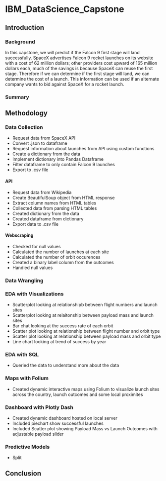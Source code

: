 # IBM_DataScience_Capstone

## Introduction
### Background
In this capstone, we will predict if the Falcon 9 first stage will land successfully. SpaceX advertises Falcon 9 rocket launches on its website with a cost of 62 million dollars; other providers cost upward of 165 million dollars each, much of the savings is because SpaceX can reuse the first stage. Therefore if we can determine if the first stage will land, we can determine the cost of a launch. This information can be used if an alternate company wants to bid against SpaceX for a rocket launch.

### Summary

## Methodology

### Data Collection
* Request data from SpaceX API
* Convert .json to dataframe
* Request information about launches from API using custom functions
* Create a dictionary from the data
* Implement dictionary into Pandas Dataframe
* Filter dataframe to only contain Falcon 9 launches
* Export to .csv file
  
#### API
* Request data from Wikipedia
* Create BeautifulSoup object from HTML response
* Extract column names from HTML tables
* Collected data from parsing HTML tables
* Created dictionary from the data
* Created dataframe from dictionary
* Export data to .csv file
  
#### Webscraping
* Checked for null values
* Calculated the number of launches at each site
* Calculated the number of orbit occurences
* Created a binary label column from the outcomes
* Handled null values
  
### Data Wrangling

### EDA with Visualizations
* Scatterplot looking at relationshipb between flight numbers and launch sites
* Scatterplot looking at relaitonship between payload mass and launch sites
* Bar chat looking at the success rate of each orbit
* Scatter plot looking at relationship between flight number and orbit type
* Scatter plot looking at relationship between payload mass and orbit type
* Line chart looking at trend of success by year
  
### EDA with SQL
* Queried the data to understand more about the data

### Maps with Folium
* Created dynamic interactive maps using Folium to visualize launch sites across the country, launch outcomes and some local proximites
  
### Dashboard with Plotly Dash
* Created dynamic dashboard hosted on local server
* Included piechart show successful launches
* Included Scatter plot showing Payload Mass vs Launch Outcomes with adjustable payload slider
  
### Predictive Models
* Split 
## Conclusion
